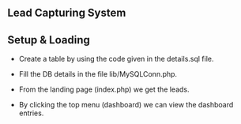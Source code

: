 Lead Capturing System
---------------------------------------

Setup & Loading
---------------
- Create a table by using the code given in the details.sql file.
- Fill the DB details in the file lib/MySQLConn.php.

- From the landing page (index.php) we get the leads.
- By clicking the top menu (dashboard) we can view the dashboard entries.


 